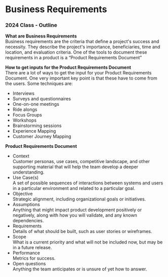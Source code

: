 # **Business Requirements**

### 2024 Class \- Outline

**What are Business Requirements**   
Business requirements are the criteria that define a project's success and necessity. They describe the project's importance, beneficiaries, time and location, and evaluation criteria. One of the tools to document these requirements in a product is a “Product Requirements Document”

**How to get inputs for the Product Requirements Document**   
There are a lot of ways to get the input for your Product Requirements Document. One very important key point is that these have to come from the users. Some techniques are:  
 

* Interviews  
* Surveys and questionnaires  
* One-on-one meetings  
* Ride alongs  
* Focus Groups  
* Workshops  
* Brainstorming sessions  
* Experience Mapping  
* Customer Journey Mapping

**Product Requirements Document**

* Context  
  Customer personas, use cases, competitive landscape, and other supporting material that will help the team develop a deeper understanding.  
* Use Case(s)  
  A set of possible sequences of interactions between systems and users in a particular environment and related to a particular goal.  
* Objective  
  Strategic alignment, including organizational goals or initiatives.  
* Assumptions  
  Anything that might impact product development positively or negatively, along with how you will validate, and any known dependencies.  
* Requirements  
  Details of what should be built, such as user stories or wireframes.  
* Scope  
  What is a current priority and what will not be included now, but may be in a future release.  
* Performance  
  Metrics for success.  
* Open questions  
  Anything the team anticipates or is unsure of yet how to answer.

